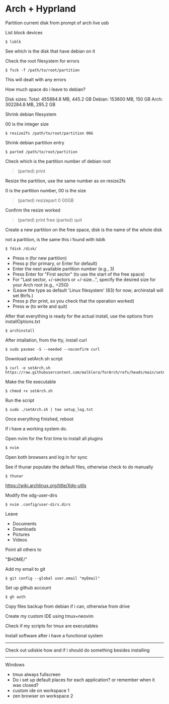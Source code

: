 # Arch + Hyprland

Partition current disk from prompt of arch live usb

List block devices

    $ lsblk

See which is the disk that have debian on it

Check the root filesystem for errors

    $ fsck -f /path/to/root/partition

This will dealt with any errors


How much space do i leave to debian?

Disk sizes:
    Total: 455884.8 MB, 445.2 GB
    Debian: 153600 MB, 150 GB
    Arch: 302284.8 MB, 295.2 GB


Shrink debian filesystem

00 is the integer size

    $ resize2fs /path/to/root/partition 00G

Shrink debian partition entry

    $ parted /path/to/root/partition

Check which is the partition number of debian root 

> (parted) print

Resize the partition, use the same number as on resize2fs

0 is the partition number, 00 is the size

> (parted) resizepart 0 00GB

Confirm the resize worked

> (parted) print free
> (parted) quit


Create a new partition on the free space, disk is the name of the whole disk

not a partition, is the same this i found with lsblk

    $ fdisk /disk/

- Press n (for new partition)
- Press p (for primary, or Enter for default)
- Enter the next available partition number (e.g., 3)
- Press Enter for "First sector" (to use the start of the free space)
- For "Last sector, +/-sectors or +/-size...", specify the desired size for your Arch root (e.g., +25G)
- (Leave the type as default 'Linux filesystem' (83) for now; archinstall will set Btrfs.)
- Press p (for print, so you check that the operation worked)
- Press w (to write and quit)

After that everything is ready for the actual install, use the options from installOptions.txt

    $ archinstall


After intallation, from the tty, install curl

    $ sudo pacman -S --needed --noconfirm curl


Download setArch.sh script

    $ curl -o setArch.sh https://raw.githubusercontent.com/malklera/forArch/refs/heads/main/setArch.sh


Make the file executable

    $ chmod +x setArch.sh

Run the script

    $ sudo ./setArch.sh | tee setup_log.txt


Once everything finished, reboot


If i have a working system do.

Open nvim for the first time to install all plugins

    $ nvim


Open both browsers and log in for sync


See if thunar populate the default files, otherwise check to do manually

    $ thunar

https://wiki.archlinux.org/title/Xdg-utils


Modify the xdg-user-dirs

    $ nvim .config/user-dirs.dirs

Leave
- Documents
- Downloads
- Pictures
- Videos

Point all others to

"$HOME/"

Add my email to git

    $ git config --global user.email "myEmail"

Set up github account

    $ gh auth


Copy files backup from debian if i can, otherwise from drive


Create my custom IDE using tmux+neovim

Check if my scripts for tmux are executables

Install software after i have a functional system

---
Check out udiskie how and if i should do something besides installing

---
Windows
- tmux always fullscreen
- Do i set up default places for each application? or remember when it was closed?
- custom ide on workspace 1
- zen browser on workspace 2
